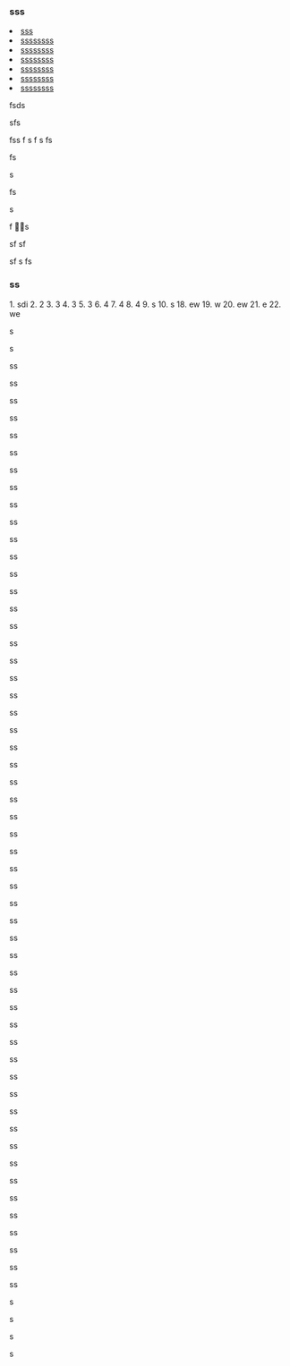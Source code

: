 <h3>sss</h3>

<div style="width:100;height:0;"></div>
<div style="position:sticky;top:50;right:50">
	<li>
		<a href='#ss'>sss</a>
			<li><a href='#ss'>ssssssss</a></li>
			<li><a href='#ss'>ssssssss</a></li>
			<li><a href='#ss'>ssssssss</a></li>
			<li><a href='#ss'>ssssssss</a></li>
			<li><a href='#ss'>ssssssss</a></li>
			<li><a href='#ss'>ssssssss</a></li>
	</li>
	
</div>

fsds



sfs

fss
f
s
f
s
fs

fs

s


fs

s

f
s

sf
sf

sf
s
fs

<h3 id='ss'>ss</h3>
1. sdi
2. 2
3. 3
4. 3
5. 3
6. 4
7. 4
8. 4
9. s
10. s
18. ew
19. w
20. ew
21. e
22. we


s


s
<p>ss</p>
<p>ss</p>
<p>ss</p>
<p>ss</p>
<p>ss</p>
<p>ss</p>
<p>ss</p>
<p>ss</p>
<p>ss</p>
<p>ss</p>
<p>ss</p>
<p>ss</p>
<p>ss</p>
<p>ss</p>
<p>ss</p>
<p>ss</p>
<p>ss</p>
<p>ss</p>
<p>ss</p>
<p>ss</p>
<p>ss</p>
<p>ss</p>
<p>ss</p>
<p>ss</p>
<p>ss</p>
<p>ss</p>
<p>ss</p>
<p>ss</p>
<p>ss</p>
<p>ss</p>
<p>ss</p>
<p>ss</p>
<p>ss</p>
<p>ss</p>
<p>ss</p>
<p>ss</p>
<p>ss</p>
<p>ss</p>
<p>ss</p>
<p>ss</p>
<p>ss</p>
<p>ss</p>
<p>ss</p>
<p>ss</p>
<p>ss</p>
<p>ss</p>
<p>ss</p>
<p>ss</p>
<p>ss</p>
<p>ss</p>
<p>ss</p>
<p>ss</p>
<p>ss</p>
<p>ss</p>

s

s


s

s


